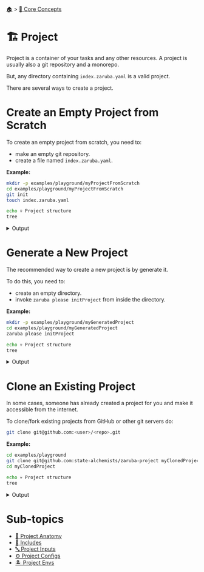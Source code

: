 <!--startTocHeader-->
[🏠](../../README.md) > [🧠 Core Concepts](../README.md)
# 🏗️ Project
<!--endTocHeader-->

Project is a container of your tasks and any other resources. A project is usually also a git repository and a monorepo.

But, any directory containing `index.zaruba.yaml` is a valid project.

There are several ways to create a project.

# Create an Empty Project from Scratch

To create an empty project from scratch, you need to:

* make an empty git repository.
* create a file named `index.zaruba.yaml`.

__Example:__

<!--startCode-->
```bash
mkdir -p examples/playground/myProjectFromScratch
cd examples/playground/myProjectFromScratch
git init
touch index.zaruba.yaml

echo 💀 Project structure
tree
```
 
<details>
<summary>Output</summary>
 
```````
Initialized empty Git repository in /home/gofrendi/zaruba/docs/examples/playground/myProjectFromScratch/.git/
💀 Project structure
.
└── index.zaruba.yaml

0 directories, 1 file
```````
</details>
<!--endCode-->

# Generate a New Project

The recommended way to create a new project is by generate it.

To do this, you need to:

* create an empty directory.
* invoke `zaruba please initProject` from inside the directory.

__Example:__

<!--startCode-->
```bash
mkdir -p examples/playground/myGeneratedProject
cd examples/playground/myGeneratedProject
zaruba please initProject

echo 💀 Project structure
tree
```
 
<details>
<summary>Output</summary>
 
```````
💀 🔎 Job Starting...
         Elapsed Time: 1.9µs
         Current Time: 09:09:45
💀 🏁 Run 🚧 'initProject' command on /home/gofrendi/zaruba/docs/examples/playground/myGeneratedProject
💀    🚀 initProject          🚧 Initialized empty Git repository in /home/gofrendi/zaruba/docs/examples/playground/myGeneratedProject/.git/
💀    🚀 initProject          🚧 🎉🎉🎉
💀    🚀 initProject          🚧 Project created
💀 🎉 Successfully running 🚧 'initProject' command
💀 🔎 Job Running...
         Elapsed Time: 114.53313ms
         Current Time: 09:09:45
💀 🎉 🎉🎉🎉🎉🎉🎉🎉🎉🎉🎉🎉
💀 🎉 Job Complete!!! 🎉🎉🎉
💀 🔥 Terminating
💀 🔎 Job Ended...
         Elapsed Time: 418.145787ms
         Current Time: 09:09:45
zaruba please initProject  
💀 Project structure
.
├── default.values.yaml
└── index.zaruba.yaml

0 directories, 2 files
```````
</details>
<!--endCode-->

# Clone an Existing Project

In some cases, someone has already created a project for you and make it accessible from the internet.

To clone/fork existing projects from GitHub or other git servers do:

```bash
git clone git@github.com:<user>/<repo>.git
```

__Example:__

<!--startCode-->
```bash
cd examples/playground
git clone git@github.com:state-alchemists/zaruba-project myClonedProject
cd myClonedProject

echo 💀 Project structure
tree
```
 
<details>
<summary>Output</summary>
 
```````
Cloning into 'myClonedProject'...
💀 Project structure
.
├── default.values.yaml
└── index.zaruba.yaml

0 directories, 2 files
```````
</details>
<!--endCode-->

<!--startTocSubTopic-->
# Sub-topics
* [🧬 Project Anatomy](project-anatomy.md)
* [🧳 Includes](includes.md)
* [🔤 Project Inputs](project-inputs.md)
* [⚙️ Project Configs](project-configs.md)
* [🏝️ Project Envs](project-envs.md)
<!--endTocSubTopic-->